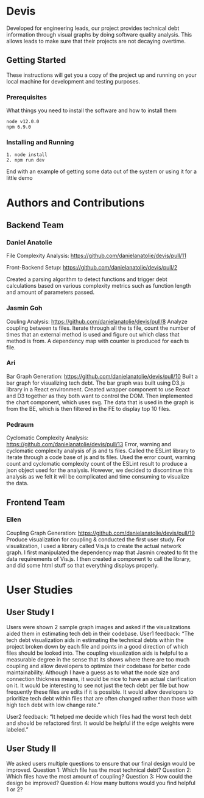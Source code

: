 # Devis

Developed for engineering leads, our project provides technical debt information through visual graphs by doing software quality analysis. This allows leads to make sure that their projects are not decaying overtime.

## Getting Started

These instructions will get you a copy of the project up and running on your local machine for development and testing purposes.

### Prerequisites

What things you need to install the software and how to install them

```
node v12.0.0
npm 6.9.0
```

### Installing and Running
```
1. node install
2. npm run dev
```

End with an example of getting some data out of the system or using it for a little demo

# Authors and Contributions
## Backend Team
### Daniel Anatolie
File Complexity Analysis: https://github.com/danielanatolie/devis/pull/11

Front-Backend Setup: https://github.com/danielanatolie/devis/pull/2

Created a parsing algorithm to detect functions and trigger debt calculations based on various complexity metrics such as function length and amount of parameters passed.

### Jasmin Goh
Couling Analysis: https://github.com/danielanatolie/devis/pull/8
Analyze coupling between ts files. Iterate through all the ts file, count the number of times that an external method is used and figure out which class that method is from. A dependency map with counter is produced for each ts file. 

### Ari
Bar Graph Generation: https://github.com/danielanatolie/devis/pull/10
Built a bar graph for visualizing tech debt. The bar graph was built using D3.js library in a React environment. Created wrapper component to use React and D3 together as they both want to control the DOM. Then implemented the chart component, which uses svg. The data that is  used in the graph is from the BE, which is then filtered in the FE to display top 10 files.

### Pedraum
Cyclomatic Complexity Analysis: https://github.com/danielanatolie/devis/pull/13
Error, warning and cyclomatic complexity analysis of js and ts files. Called the ESLint library to iterate through a code base of js and ts files. Used the error count, warning count and cyclomatic complexity count of the ESLint result 
to produce a json object used for the analysis. However, we decided to discontinue this analysis as we felt it will be complicated and time consuming to visualize the data.

## Frontend Team
### Ellen
Coupling Graph Generation: https://github.com/danielanatolie/devis/pull/19
Produce visualization for coupling & conducted the first user study. For visualization, I used a library called Vis.js to create the actual network graph. I first manipulated the dependency map that Jasmin created to fit the data requirements of Vis.js. I then created a component to call the library, and did some html stuff so that everything displays properly. 

# User Studies
## User Study I
Users were shown 2 sample graph images and asked if the visualizations aided them in estimating tech deb in their codebase. 
User1 feedback:
“The tech debt visualization aids in estimating the technical debts within the project broken down by each file and points in a good direction of which files should be looked into. The coupling visualization aids is helpful to a measurable degree in the sense that its shows where there are too much coupling and allow developers to optimize their codebase for better code maintainability. Although I have a guess as to what the node size and connection thickness means, it would be nice to have an actual clarification on it. It would be interesting to see not just the tech debt per file but how frequently these files are edits if it is possible. It would allow developers to prioritize tech debt within files that are often changed rather than those with high tech debt with low change rate.”

User2 feedback:
“It helped me decide which files had the worst tech debt and should be refactored first. It would be helpful if the edge weights were labeled.”

## User Study II 
We asked users multiple questions to ensure that our final design would be improved.
Question 1: Which file has the most technical debt?
Question 2: Which files have the most amount of coupling?
Question 3: How could the design be improved?
Question 4: How many buttons would you find helpful 1 or 2?
